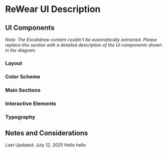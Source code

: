 # ReWear UI Description

## UI Components
*Note: The Excalidraw content couldn't be automatically extracted. Please replace this section with a detailed description of the UI components shown in the diagram.*

### Layout

### Color Scheme

### Main Sections

### Interactive Elements

### Typography

## Notes and Considerations

*Last Updated: July 12, 2025*
Hello hello